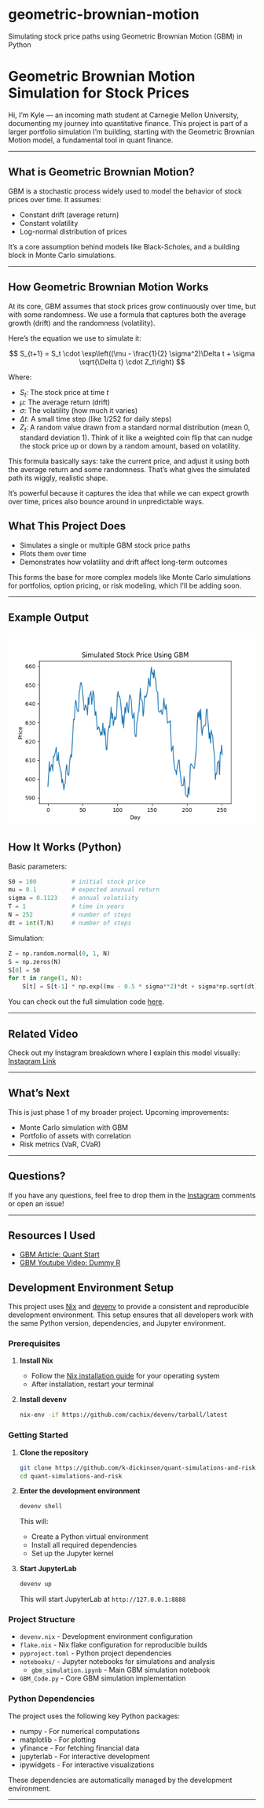 # geometric-brownian-motion
Simulating stock price paths using Geometric Brownian Motion (GBM) in Python

# Geometric Brownian Motion Simulation for Stock Prices

Hi, I’m Kyle — an incoming math student at Carnegie Mellon University, documenting my journey into quantitative finance. This project is part of a larger portfolio simulation I’m building, starting with the Geometric Brownian Motion model, a fundamental tool in quant finance.

---

## What is Geometric Brownian Motion?

GBM is a stochastic process widely used to model the behavior of stock prices over time. It assumes:

* Constant drift (average return)
* Constant volatility
* Log-normal distribution of prices

It’s a core assumption behind models like Black-Scholes, and a building block in Monte Carlo simulations.

---

## How Geometric Brownian Motion Works

At its core, GBM assumes that stock prices grow continuously over time, but with some randomness. We use a formula that captures both the average growth (drift) and the randomness (volatility).

Here’s the equation we use to simulate it:

$$
S_{t+1} = S_t \cdot \exp\left((\mu - \frac{1}{2} \sigma^2)\Delta t + \sigma \sqrt{\Delta t} \cdot Z_t\right)
$$

Where:

* $S_t$: The stock price at time $t$
* $\mu$: The average return (drift)
* $\sigma$: The volatility (how much it varies)
* $\Delta t$: A small time step (like 1/252 for daily steps)
* $Z_t$: A random value drawn from a standard normal distribution (mean 0, standard deviation 1). Think of it like a weighted coin flip that can nudge the stock price up or down by a random amount, based on volatility.

This formula basically says: take the current price, and adjust it using both the average return and some randomness. That’s what gives the simulated path its wiggly, realistic shape.

It’s powerful because it captures the idea that while we can expect growth over time, prices also bounce around in unpredictable ways.


## What This Project Does

* Simulates a single or multiple GBM stock price paths
* Plots them over time
* Demonstrates how volatility and drift affect long-term outcomes

This forms the base for more complex models like Monte Carlo simulations for portfolios, option pricing, or risk modeling, which I'll be adding soon.

---

## Example Output

![Sample GBM Output](https://github.com/k-dickinson/geometric-brownian-motion/blob/main/GBM_Simulation.png)
---

## How It Works (Python)

Basic parameters:

```python
S0 = 100          # initial stock price
mu = 0.1          # expected anunual return
sigma = 0.1123    # annual volatility
T = 1             # time in years
N = 252           # number of steps
dt = int(T/N)     # number of steps
```

Simulation:

```python
Z = np.random.normal(0, 1, N)
S = np.zeros(N)
S[0] = S0
for t in range(1, N):
    S[t] = S[t-1] * np.exp((mu - 0.5 * sigma**2)*dt + sigma*np.sqrt(dt)*Z[t])
```
You can check out the full simulation code [here](https://github.com/k-dickinson/geometric-brownian-motion/blob/main/GBM_Code.py).

---

## Related Video

Check out my Instagram breakdown where I explain this model visually:
[Instagram Link](https://instagram.com/quant_kyle)

---

## What’s Next

This is just phase 1 of my broader project. Upcoming improvements:

* Monte Carlo simulation with GBM
* Portfolio of assets with correlation
* Risk metrics (VaR, CVaR)

---

## Questions?

  If you have any questions, feel free to drop them in the [Instagram](https://instagram.com/quant_kyle) comments or open an issue!

---

## Resources I Used

* [GBM Article: Quant Start](https://www.quantstart.com/articles/geometric-brownian-motion-simulation-with-python/?utm_source=chatgpt.com)
* [GBM Youtube Video: Dummy R](https://www.youtube.com/watch?app=desktop&v=5A2iNvpAv1w%5C)

## Development Environment Setup

This project uses [Nix](https://nixos.org/) and [devenv](https://devenv.sh/) to provide a consistent and reproducible development environment. This setup ensures that all developers work with the same Python version, dependencies, and Jupyter environment.

### Prerequisites

1. **Install Nix**
   * Follow the [Nix installation guide](https://nixos.org/download.html) for your operating system
   * After installation, restart your terminal

2. **Install devenv**

   ```bash
   nix-env -if https://github.com/cachix/devenv/tarball/latest
   ```

### Getting Started

1. **Clone the repository**

   ```bash
   git clone https://github.com/k-dickinson/quant-simulations-and-risk.git
   cd quant-simulations-and-risk
   ```

2. **Enter the development environment**

   ```bash
   devenv shell
   ```

   This will:
   * Create a Python virtual environment
   * Install all required dependencies
   * Set up the Jupyter kernel

3. **Start JupyterLab**

   ```bash
   devenv up
   ```

   This will start JupyterLab at `http://127.0.0.1:8888`

### Project Structure

* `devenv.nix` - Development environment configuration
* `flake.nix` - Nix flake configuration for reproducible builds
* `pyproject.toml` - Python project dependencies
* `notebooks/` - Jupyter notebooks for simulations and analysis
  * `gbm_simulation.ipynb` - Main GBM simulation notebook
* `GBM_Code.py` - Core GBM simulation implementation

### Python Dependencies

The project uses the following key Python packages:

* numpy - For numerical computations
* matplotlib - For plotting
* yfinance - For fetching financial data
* jupyterlab - For interactive development
* ipywidgets - For interactive visualizations

These dependencies are automatically managed by the development environment.

---
